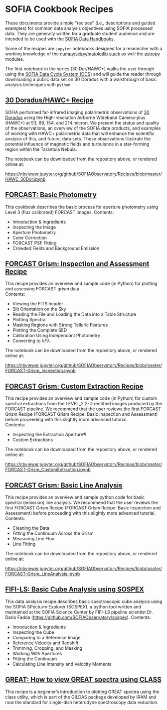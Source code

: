 # SOFIA Cookbook Recipes

These documents provide simple "recipes" (i.e., descriptions and guided examples) for common data analysis objectives using SOFIA processed data. They are generally written for a graduate student audience and are intended to be used with the [SOFIA Data Handbooks](https://www.sofia.usra.edu/science/proposing-and-observing/data-products/data-resources).

Some of the recipes are `jupyter` notebooks designed for a researcher with a working knowledge of the [numpy/scipy/matplotlib stack](https://scipy.org/install.html) as well the [astropy](http://docs.astropy.org/en/stable/) modules.

The first notebook in the series (30 Dor/HAWC+) walks the user through using the [SOFIA Data Cycle System (DCS)](https://dcs.sofia.usra.edu/) and will guide the reader through downloading a public data set on 30 Doradus with a walkthrough of basic analysis techniques with `python`.

## [30 Doradus/HAWC+ Recipe](https://github.com/SOFIAObservatory/Recipes/blob/master/HAWC_30Dor.ipynb)

SOFIA performed far-infrared imaging polarimetric observations of [30 Doradus](https://www.sofia.usra.edu/multimedia/science-results-archive/sofia-reveals-never-seen-magnetic-field-details) using the High-resolution Airborne Wideband Camera-plus (HAWC+) at 53, 89, 154, and 214 micron. We present the status and quality of the observations, an overview of the SOFIA data products, and examples of working with HAWC+ polarimetric data that will enhance the scientific analysis of this, and future, data sets. These observations illustrate the potential influence of magnetic fields and turbulence in a star-forming region within the Tarantula Nebula.

The notebook can be downloaded from the repository above, or rendered online at:

https://nbviewer.jupyter.org/github/SOFIAObservatory/Recipes/blob/master/HAWC_30Dor.ipynb

## [FORCAST: Basic Photometry](https://github.com/SOFIAObservatory/Recipes/blob/master/FORCAST_Photometry.pdf)

This cookbook describes the basic process for aperture photometry using Level 3 (flux calibrated) FORCAST images. 
Contents:
- Introduction & Ingredients
- Inspecting the Image
- Aperture Photometry
- Color Correction
- FORCAST PSF Fitting
- Crowded Fields and Background Emission



## [FORCAST Grism: Inspection and Assessment Recipe](https://github.com/SOFIAObservatory/Recipes/blob/master/FORCAST-Grism_Inspection.ipynb)

This recipe provides an overview and sample code (in Python) for plotting and assessing FORCAST grism data.  
Contents:
- Viewing the FITS header
- Slit Orientation on the Sky
- Reading the File and Loading the Data into a Table Structure
- Plotting Spectra
- Masking Regions with Strong Telluric Features
- Plotting the Complete SED
- Calibration Using Independant Photometry
- Converting to λFλ

The notebook can be downloaded from the repository above, or rendered online at:

https://nbviewer.jupyter.org/github/SOFIAObservatory/Recipes/blob/master/FORCAST-Grism_Inspection.ipynb

## [FORCAST Grism: Custom Extraction Recipe](https://github.com/SOFIAObservatory/Recipes/blob/master/FORCAST-Grism_CustomExtraction.ipynb)

This recipe provides an overview and sample code (in Python) for custom spectral extractions from the LEVEL_2 2-D rectified images produced by the FORCAST pipeline. We recommend that the user reviews the first FORCAST Grism Recipe (FORCAST Grism Recipe: Basic Inspection and Assessment) before proceeding with this slightly more advanced tutorial.  
Contents:
- Inspecting the Extraction Aperture¶
- Custom Extractions

The notebook can be downloaded from the repository above, or rendered online at:

https://nbviewer.jupyter.org/github/SOFIAObservatory/Recipes/blob/master/FORCAST-Grism_CustomExtraction.ipynb

## [FORCAST Grism: Basic Line Analysis](https://github.com/SOFIAObservatory/Recipes/blob/master/FORCAST-Grism_CustomExtraction.ipynb)

This recipe provides an overview and sample python code for basic spectral (emission) line analysis. We recommend that the user reviews the first FORCAST Grism Recipe (FORCAST Grism Recipe: Basic Inspection and Assessment) before proceeding with this slightly more advanced tutorial.  
Contents:
- Cleaning the Data
- Fitting the Continuum Across the Grism
- Measuring Line Flux
- Line Fitting

The notebook can be downloaded from the repository above, or rendered online at:

https://nbviewer.jupyter.org/github/SOFIAObservatory/Recipes/blob/master/FORCAST-Grism_LineAnalysis.ipynb


## [FIFI-LS: Basic Cube Analysis using SOSPEX](https://github.com/SOFIAObservatory/Recipes/blob/master/FIFI-LS_CubeAnalysis.pdf)

This data analysis recipe describes basic spectroscopic cube analysis using the SOFIA
SPecturm Explorer (SOSPEX), a python tool written and maintained at the SOFIA
Science Center by FIFI-LS pipeline scientist Dr. Dario Fadda (https://github.com/SOFIAObservatory/sospex).
Contents:
- Introduction & Ingredients
- Inspecting the Cube
- Comparing to a Reference Image
- Reference Velocity and Redshift
- Trimming, Cropping, and Masking
- Working With Apertures
- Fitting the Continuum
- Calculating Line Intensity and Velocity Moments

## [GREAT: How to view GREAT spectra using CLASS](https://github.com/SOFIAObservatory/Recipes/blob/master/GREAT_CLASSPrimer.pdf)

This recipe is a beginner’s introduction to plotting GREAT spectra using the class utility, which is part of the GILDAS package developed by IRAM and now the standard for single-dish heterodyne spectroscopy data reduction. 

